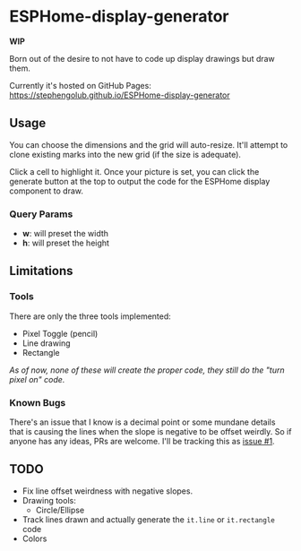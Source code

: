 # ESPHome-display-generator

**WIP**

Born out of the desire to not have to code up display drawings but draw them.

Currently it's hosted on GitHub Pages: https://stephengolub.github.io/ESPHome-display-generator

## Usage

You can choose the dimensions and the grid will auto-resize. It'll attempt to clone existing marks into the new grid (if the size is adequate).

Click a cell to highlight it. Once your picture is set, you can click the generate button at the top to output the code for the ESPHome display component to draw.

### Query Params

* **w**: will preset the width
* **h**: will preset the height

## Limitations

### Tools

There are only the three tools implemented:
* Pixel Toggle (pencil)
* Line drawing
* Rectangle

_As of now, none of these will create the proper code, they still do the "turn pixel on" code._

### Known Bugs

There's an issue that I know is a decimal point or some mundane details that is causing the lines when the slope is negative to be offset weirdly. So if anyone has any ideas, PRs are welcome. I'll be tracking this as [issue #1](https://github.com/stephengolub/ESPHome-display-generator/issues/1).

## TODO

* Fix line offset weirdness with negative slopes.
* Drawing tools:
    * Circle/Ellipse
* Track lines drawn and actually generate the `it.line` or `it.rectangle` code
* Colors
